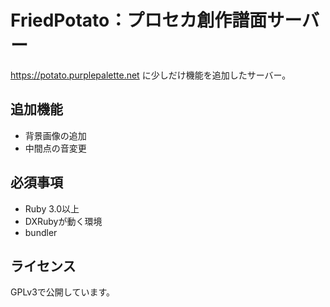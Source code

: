 # FriedPotato：プロセカ創作譜面サーバー

https://potato.purplepalette.net に少しだけ機能を追加したサーバー。

## 追加機能

- 背景画像の追加
- 中間点の音変更

## 必須事項

- Ruby 3.0以上
- DXRubyが動く環境
- bundler

## ライセンス

GPLv3で公開しています。